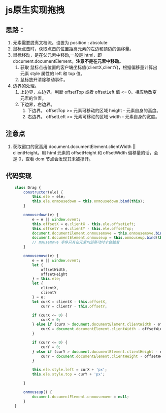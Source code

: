 # js原生实现拖拽

## 思路：

1. 元素需要脱离文档流。设置为 position : absolute
2. 鼠标点击时，获取点击的位置距离元素的左边和顶边的偏移量。
3. 鼠标移动，是在父元素中移动,一般是 html，即 document.documentElement。**注意不是在元素中移动**。
    1. 获取 鼠标点击位置的客户端坐标值(clientX,clientY)，根据偏移量计算出元素 style 属性的 left 和 top 值。
    2. 鼠标放开清除移动事件。
4. 边界的处理。
    1. 上边界，左边界。判断 offsetTop 或者 offsetLeft 值 <= 0。相应地改变元素的位置。
    2. 下边界，右边界。
        1. 下边界。 offsetTop >= 元素可移动的区域 height -  元素自身的高度。
        2. 右边界。 offsetLeft >= 元素可移动的区域 width - 元素自身的宽度。

## 注意点

 1. 获取窗口的宽高用 document.documentElement.clientWidth || clientHeight。用 html 元素的 offsetHeight 和 offsetWidth 偏移量的话，会是 0，查看 dom 节点会发现其未被撑开。 

    
    

## 代码实现

```js
    class Drag {
        constructor(ele) {
            this.ele = ele;
            this.ele.onmousedown = this.onmousedown.bind(this);
        }

        onmousedown(e) {
            e = e || window.event;
            this.offsetX = e.clientX - this.ele.offsetLeft;
            this.offsetY = e.clientY - this.ele.offsetTop;
            document.documentElement.onmousemove = this.onmousemove.bind(this);
            document.documentElement.onmouseup = this.onmouseup.bind(this);
            // mousemove 事件只有在元素内部移动时才会触发
        }

        onmousemove(e) {
            e = e || window.event;
            let {
                offsetWidth,
                offsetHeight
            } = this.ele;
            let {
                clientX,
                clientY
            } = e;
            let curX = clientX - this.offsetX,
                curY = clientY - this.offsetY;

            if (curX <= 0) {
                curX = 0;
            } else if (curX > document.documentElement.clientWidth - offsetWidth) {
                curX = document.documentElement.clientWidth - offsetWidth;
            }

            if (curY <= 0) {
                curY = 0;
            } else if (curY > document.documentElement.clientHeight - offsetHeight) {
                curY = document.documentElement.clientHeight - offsetHeight;
            }

            this.ele.style.left = curX + 'px';
            this.ele.style.top = curY + 'px';

        }

        onmouseup() {
            document.documentElement.onmousemove = null;
        }
    }
```
